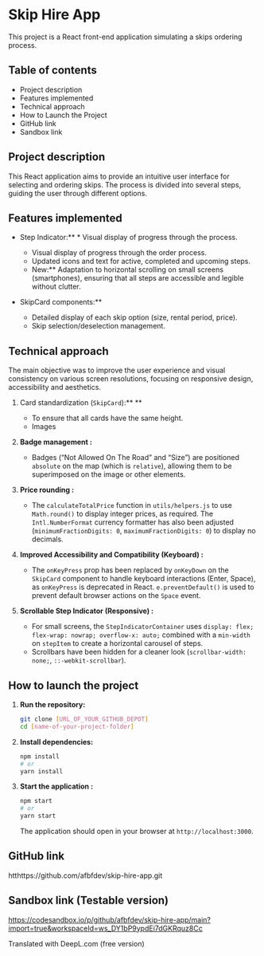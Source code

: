 # Skip Hire App

This project is a React front-end application simulating a skips ordering process.

## Table of contents

- Project description
- Features implemented
- Technical approach
- How to Launch the Project
- GitHub link
- Sandbox link

## Project description

This React application aims to provide an intuitive user interface for selecting and ordering skips. The process is divided into several steps, guiding the user through different options.

## Features implemented

* Step Indicator:** * Visual display of progress through the process.
    * Visual display of progress through the order process.
    * Updated icons and text for active, completed and upcoming steps.
    * New:** Adaptation to horizontal scrolling on small screens (smartphones), ensuring that all steps are accessible and legible without clutter.

* SkipCard components:**
    * Detailed display of each skip option (size, rental period, price).
    * Skip selection/deselection management.
      
## Technical approach

The main objective was to improve the user experience and visual consistency on various screen resolutions, focusing on responsive design, accessibility and aesthetics.

1.  Card standardization (`SkipCard`):** **
    * To ensure that all cards have the same height.
    * Images

2.  **Badge management :**
    * Badges (“Not Allowed On The Road” and “Size”) are positioned `absolute` on the map (which is `relative`), allowing them to be superimposed on the image or other elements.

3.  **Price rounding :**
    * The `calculateTotalPrice` function in `utils/helpers.js` to use `Math.round()` to display integer prices, as required. The `Intl.NumberFormat` currency formatter has also been adjusted (`minimumFractionDigits: 0`, `maximumFractionDigits: 0`) to display no decimals.

4.  **Improved Accessibility and Compatibility (Keyboard) :**
    * The `onKeyPress` prop has been replaced by `onKeyDown` on the `SkipCard` component to handle keyboard interactions (Enter, Space), as `onKeyPress` is deprecated in React. `e.preventDefault()` is used to prevent default browser actions on the `Space` event.

5.  **Scrollable Step Indicator (Responsive) :**
    * For small screens, the `StepIndicatorContainer` uses `display: flex; flex-wrap: nowrap; overflow-x: auto;` combined with a `min-width` on `stepItem` to create a horizontal carousel of steps.
    * Scrollbars have been hidden for a cleaner look (`scrollbar-width: none;`, `::-webkit-scrollbar`).

## How to launch the project

1.  **Run the repository:**
    ```bash
    git clone [URL_OF_YOUR_GITHUB_DEPOT]
    cd [name-of-your-project-folder]
    ```
2.  **Install dependencies:**
    ```bash
    npm install
    # or
    yarn install
    ```
3.  **Start the application :**
    ```bash
    npm start
    # or
    yarn start
    ```
    The application should open in your browser at `http://localhost:3000`.

## GitHub link

htthttps://github.com/afbfdev/skip-hire-app.git

## Sandbox link (Testable version)

https://codesandbox.io/p/github/afbfdev/skip-hire-app/main?import=true&workspaceId=ws_DY1bP9ypdEi7dGKRquz8Cc

Translated with DeepL.com (free version)
